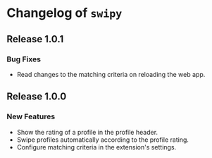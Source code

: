 # Changelog of `swipy`

## Release 1.0.1 

### Bug Fixes
* Read changes to the matching criteria on reloading the web app.

## Release 1.0.0

### New Features
* Show the rating of a profile in the profile header.
* Swipe profiles automatically according to the profile rating.
* Configure matching criteria in the extension's settings.